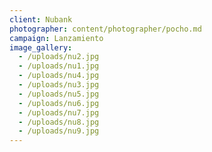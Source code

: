 ```yaml
---
client: Nubank
photographer: content/photographer/pocho.md
campaign: Lanzamiento
image_gallery:
  - /uploads/nu2.jpg
  - /uploads/nu1.jpg
  - /uploads/nu4.jpg
  - /uploads/nu3.jpg
  - /uploads/nu5.jpg
  - /uploads/nu6.jpg
  - /uploads/nu7.jpg
  - /uploads/nu8.jpg
  - /uploads/nu9.jpg
---
```


